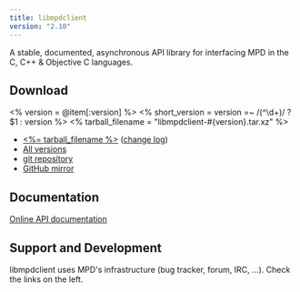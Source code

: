 ```yaml
---
title: libmpdclient
version: "2.10"
---
```


A stable, documented, asynchronous API library for interfacing MPD in
the C, C++ & Objective C languages.

## Download

<% version = @item[:version] %>
<% short_version = version =~ /(^\d+)/ ? $1 : version %>
<% tarball_filename = "libmpdclient-#{version}.tar.xz" %>

- [<%= tarball_filename %>](/download/libmpdclient/<%=short_version%>/<%=tarball_filename%>)
  ([change log](http://git.musicpd.org/cgit/master/libmpdclient.git/plain/NEWS?h=v<%=version%>))
- [All versions](/download/libmpdclient/)
- [git repository](http://git.musicpd.org/cgit/master/libmpdclient.git/)
- [GitHub mirror](https://github.com/MaxKellermann/libmpdclient)

## Documentation

[Online API documentation](http://www.musicpd.org/doc/libmpdclient/)

## Support and Development

libmpdclient uses MPD's infrastructure (bug tracker, forum, IRC, ...).
Check the links on the left.
